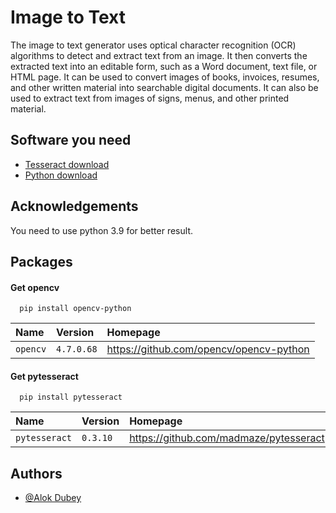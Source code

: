 
# Image to Text

The image to text generator uses optical character recognition (OCR) algorithms to detect and extract text from an image. It then converts the extracted text into an editable form, such as a Word document, text file, or HTML page. It can be used to convert images of books, invoices, resumes, and other written material into searchable digital documents. It can also be used to extract text from images of signs, menus, and other printed material.


## Software you need

 - [Tesseract download](https://osdn.net/projects/sfnet_tesseract-ocr-alt/downloads/tesseract-ocr-setup-3.02.02.exe/)
 - [Python download](https://www.python.org/downloads/release/python-3916/)


## Acknowledgements

You need to use python 3.9 for better result.


## Packages

#### Get opencv

```
  pip install opencv-python
```

| Name | Version     | Homepage                |
| :-------- | :------- | :------------------------- |
| `opencv` | `4.7.0.68` | https://github.com/opencv/opencv-python |

#### Get pytesseract

```
  pip install pytesseract
```

| Name | Version     | Homepage                       |
| :-------- | :------- | :-------------------------------- |
| `pytesseract`      | `0.3.10` | https://github.com/madmaze/pytesseract |


## Authors

- [@Alok Dubey](https://www.github.com/alokdubey01)

